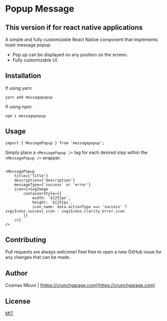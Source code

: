 # Popup Message 

## This version if for react native applications

A simple and fully customizable React Native component that implements toast message popup. 
* Pop up can be displayed on any position on the screen. 
* Fully customizable UI.

## Installation

If using yarn:

```
yarn add messagepopup
```

If using npm:

```
npm i messagepopup
```
## Usage

```
import { MessagePopup } from 'messagepopup';
```
Simply place a `<MessagePopup />` tag for each desired step within the `<MessagePopup />` wrapper.

```

<MessagePopup
    title={'Title'}
    description={'description'}
    messageType={'success' or 'error'}
    icon={<SvgImage
        containerStyle={{
            width: `${25}px`,
            height: `${25}px`,
            icon_name: data.actionType === 'success' ? svgsIcons.success_icon : svgsIcons.clarity_error_icon
        }}
    />}
/>

```
## Contributing
Pull requests are always welcome! Feel free to open a new GitHub issue for any changes that can be made.
## Author
Cosmas Mbuvi | [https://crunchgarage.com](https://crunchgarage.com)
## License
[MIT](./LICENSE)